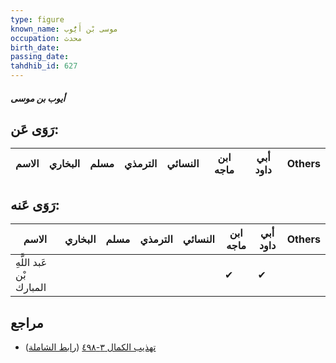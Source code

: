 ```yaml
---
type: figure
known_name: موسى بْن أَيُّوب
occupation: محدث
birth_date:
passing_date:
tahdhib_id: 627
---
```

##### أيوب بن موسى

## رَوَى عَن:
| الاسم | البخاري | مسلم | الترمذي | النسائي | ابن ماجه | أبي داود | Others |
| ----- | ------- | ---- | ------- | ------- | -------- | -------- | ------ |
## رَوَى عَنه:
| الاسم                    | البخاري | مسلم | الترمذي | النسائي | ابن ماجه | أبي داود | Others |
| ------------------------ | ------- | ---- | ------- | ------- | -------- | -------- | ------ |
| عَبد اللَّهِ بْن المبارك |         |      |         |         | ✔        | ✔        |        |
## مراجع
- [تهذيب الكمال ٣-٤٩٨](obsidian://open?vault=Tahdhib-al-Kamal&file=Figures/٦٢٧-أيوب%20بن%20موسى) ([رابط الشاملة](https://shamela.ws/book/3722/1512))